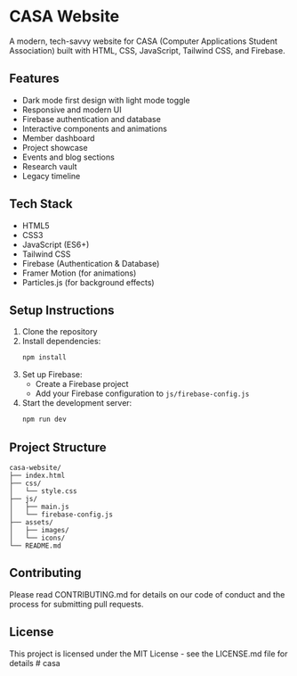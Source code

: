 # CASA Website

A modern, tech-savvy website for CASA (Computer Applications Student Association) built with HTML, CSS, JavaScript, Tailwind CSS, and Firebase.

## Features

- Dark mode first design with light mode toggle
- Responsive and modern UI
- Firebase authentication and database
- Interactive components and animations
- Member dashboard
- Project showcase
- Events and blog sections
- Research vault
- Legacy timeline

## Tech Stack

- HTML5
- CSS3
- JavaScript (ES6+)
- Tailwind CSS
- Firebase (Authentication & Database)
- Framer Motion (for animations)
- Particles.js (for background effects)

## Setup Instructions

1. Clone the repository
2. Install dependencies:
   ```bash
   npm install
   ```
3. Set up Firebase:
   - Create a Firebase project
   - Add your Firebase configuration to `js/firebase-config.js`
4. Start the development server:
   ```bash
   npm run dev
   ```

## Project Structure

```
casa-website/
├── index.html
├── css/
│   └── style.css
├── js/
│   ├── main.js
│   └── firebase-config.js
├── assets/
│   ├── images/
│   └── icons/
└── README.md
```

## Contributing

Please read CONTRIBUTING.md for details on our code of conduct and the process for submitting pull requests.

## License

This project is licensed under the MIT License - see the LICENSE.md file for details #   c a s a  
 